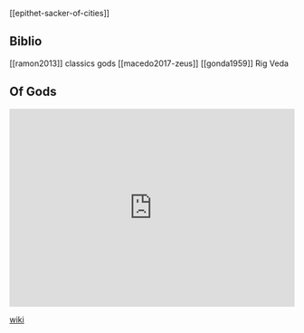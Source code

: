 [[epithet-sacker-of-cities]]

## Biblio
[[ramon2013]] classics gods
[[macedo2017-zeus]]
[[gonda1959]] Rig Veda


## Of Gods
<iframe width="100%" height="350" frameborder="0" allow="accelerometer; autoplay; clipboard-write; encrypted-media; gyroscope; picture-in-picture" allowfullscreen src="https://en.wikipedia.org/wiki/Proto-Indo-European-mythology#Epithets-and-names"></iframe>

[wiki](https://en.wikipedia.org/wiki/Proto-Indo-European-mythology#Epithets-and-names)